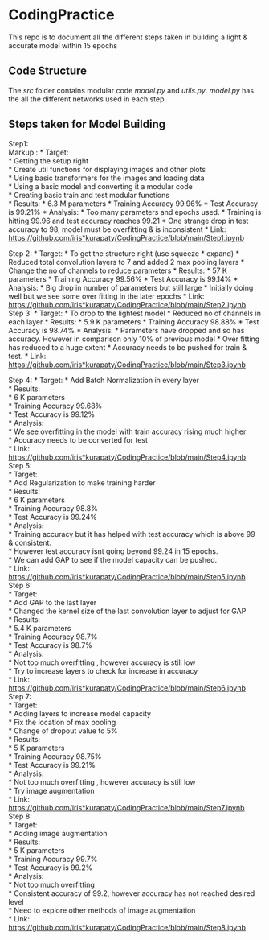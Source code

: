# CodingPractice
This repo is to document all the different steps taken in building a light & accurate model within 15 epochs

## Code Structure
The *src* folder contains modular code *model.py* and *utils.py*. *model.py* has the all the different networks used in each step.

## Steps taken for Model Building
Step1:  
Markup : * Target:  
         	* Getting the setup right  
   		* Create util functions for displaying images and other plots  
		* Using basic transformers for the images and loading data  
		* Using a basic model and converting it a modular code   
		* Creating basic train and test modular functions  
	* Results:
		* 6.3 M parameters
		* Training Accuracy 99.96%
		* Test Accuracy is 99.21%
	* Analysis:
		* Too many parameters and epochs used.
		* Training is hitting 99.96 and test accuracy reaches 99.21
		* One strange drop in test accuracy to 98, model must be overfitting & is inconsistent
	* Link: https://github.com/iris*kurapaty/CodingPractice/blob/main/Step1.ipynb  

Step 2:
	* Target: 
		* To get the structure right (use squeeze * expand)
		* Reduced total convolution layers to 7 and added 2 max pooling layers
		* Change the no of channels to reduce parameters
	* Results:
		* 57 K parameters
		* Training Accuracy 99.56%
		* Test Accuracy is 99.14%
	* Analysis:
		* Big drop in number of parameters but still large
		* Initially doing well but we see some over fitting in the later epochs
	* Link: https://github.com/iris*kurapaty/CodingPractice/blob/main/Step2.ipynb  
Step 3:
	* Target: 
		* To drop to the lightest model
		* Reduced no of channels in each layer
	* Results:
		* 5.9 K parameters
		* Training Accuracy 98.88%
		* Test Accuracy is 98.74%
	* Analysis:
		* Parameters have dropped and so has accuracy. However in comparison only 10% of previous model
		* Over fitting has reduced to a huge extent
		* Accuracy needs to be pushed for train & test.
	* Link: https://github.com/iris*kurapaty/CodingPractice/blob/main/Step3.ipynb  

Step 4:
	* Target: 
		* Add Batch Normalization in every layer  
	* Results:  
		* 6 K parameters  
		* Training Accuracy 99.68%  
		* Test Accuracy is 99.12%  
	* Analysis:  
		* We see overfitting in the model with train accuracy rising much higher  
		* Accuracy needs to be converted for test  
	* Link: https://github.com/iris*kurapaty/CodingPractice/blob/main/Step4.ipynb  
Step 5:  
	* Target:  
		* Add Regularization to make training harder  
	* Results:  
		* 6 K parameters  
		* Training Accuracy 98.8%  
		* Test Accuracy is 99.24%  
	* Analysis:  
		* Training accuracy but it has helped with test accuracy which is above 99 & consistent.  
		* However test accuracy isnt going beyond 99.24 in 15 epochs.  
		* We can add GAP to see if the model capacity can be pushed.  
	* Link: https://github.com/iris*kurapaty/CodingPractice/blob/main/Step5.ipynb  
Step 6:  
	* Target:  
		* Add GAP to the last layer  
		* Changed the kernel size of the last convolution layer to adjust for GAP  
	* Results:  
		* 5.4 K parameters  
		* Training Accuracy 98.7%  
		* Test Accuracy is 98.7%  
	* Analysis:  
		* Not too much overfitting , however accuracy is still low  
		* Try to increase layers to check for increase in accuracy  
	* Link: https://github.com/iris*kurapaty/CodingPractice/blob/main/Step6.ipynb  
Step 7:  
	* Target:   
		* Adding layers to increase model capacity  
		* Fix the location of max pooling  
		* Change of dropout value to 5%  
	* Results:  
		* 5 K parameters  
		* Training Accuracy 98.75%  
		* Test Accuracy is 99.21%  
	* Analysis:  
		* Not too much overfitting , however accuracy is still low  
		* Try image augmentation  
	* Link: https://github.com/iris*kurapaty/CodingPractice/blob/main/Step7.ipynb  
Step 8:  
	* Target:  
		* Adding image augmentation  
	* Results:  
		* 5 K parameters  
		* Training Accuracy 99.7%  
		* Test Accuracy is 99.2%  
	* Analysis:  
		* Not too much overfitting  
		* Consistent accuracy of 99.2, however accuracy has not reached desired level  
		* Need to explore other methods of image augmentation  
	* Link: https://github.com/iris*kurapaty/CodingPractice/blob/main/Step8.ipynb  
